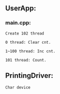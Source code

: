 
## UserApp:
### main.cpp:

    Create 102 thread
    
    0 thread: Clear cnt.
    
    1~100 thread: Inc cnt.
    
    101 thread: Count.

## PrintingDriver:
    
    Char device



